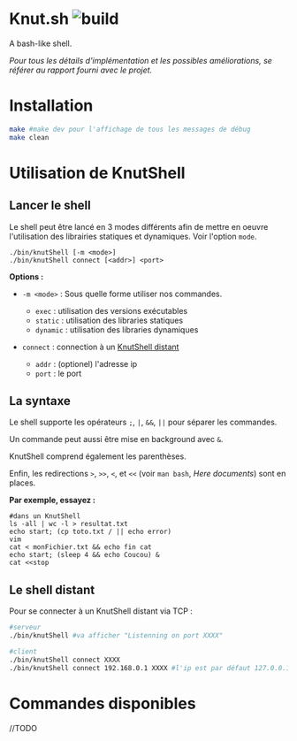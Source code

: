 Knut.sh ![build](https://gitlab.univ-nantes.fr/E132397K/Knut.sh/badges/master/build.svg)
=======

A bash-like shell.

*Pour tous les détails d'implémentation et les possibles améliorations,
se référer au rapport fourni avec le projet.*

# Installation

```bash
make #make dev pour l'affichage de tous les messages de débug
make clean
```

# Utilisation de KnutShell

## Lancer le shell

Le shell peut être lancé en 3 modes différents afin de mettre en oeuvre
l'utilisation des librairies statiques et dynamiques. Voir l'option `mode`.

```
./bin/knutShell [-m <mode>]
./bin/knutShell connect [<addr>] <port>
```

**Options :**

- `-m <mode>` : Sous quelle forme utiliser nos commandes.
    - `exec` : utilisation des versions exécutables
    - `static` : utilisation des libraries statiques
    - `dynamic` : utilisation des libraries dynamiques

- `connect` : connection à un [KnutShell distant](#le-shell-distant)
    - `addr` : (optionel) l'adresse ip
    - `port` : le port

## La syntaxe

Le shell supporte les opérateurs `;`, `|`, `&&`, `||` pour séparer les
commandes.

Un commande peut aussi être mise en background avec `&`.

KnutShell comprend également les parenthèses.

Enfin, les redirections `>`, `>>`, `<`, et `<<` (voir `man bash`,
*Here documents*) sont en places.

**Par exemple, essayez :**

```
#dans un KnutShell
ls -all | wc -l > resultat.txt
echo start; (cp toto.txt / || echo error)
vim
cat < monFichier.txt && echo fin cat
echo start; (sleep 4 && echo Coucou) &
cat <<stop
```

## Le shell distant

Pour se connecter à un KnutShell distant via TCP :

```bash
#serveur
./bin/knutShell #va afficher "Listenning on port XXXX"
```

```bash
#client
./bin/knutShell connect XXXX
./bin/knutShell connect 192.168.0.1 XXXX #l'ip est par défaut 127.0.0.1
```

# Commandes disponibles

//TODO

